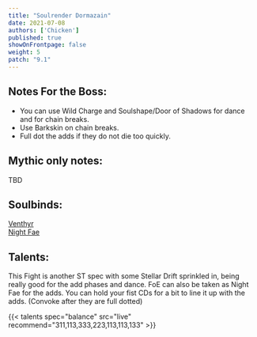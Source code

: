 ```yaml
---
title: "Soulrender Dormazain"
date: 2021-07-08
authors: ['Chicken']
published: true
showOnFrontpage: false
weight: 5
patch: "9.1"
---
```



## Notes For the Boss:
- You can use Wild Charge and Soulshape/Door of Shadows for dance and for chain breaks.
- Use Barkskin on chain breaks.
- Full dot the adds if they do not die too quickly.

## Mythic only notes:
TBD

## Soulbinds:
[Venthyr](https://ptr.wowhead.com/soulbind-calc/venthyr/theotar-the-mad-duke/druid/AwCW75YCFTUgACU1ygASBTWHACUy4gAiBTJJABUyPwA)
<br>[Night Fae](https://ptr.wowhead.com/soulbind-calc/night-fae/niya/druid)

## Talents:

This Fight is another ST spec with some Stellar Drift sprinkled in, being really good for the add phases and dance.
FoE can also be taken as Night Fae for the adds. You can hold your fist CDs for a bit to line it up with the adds. (Convoke after they are full dotted)

{{< talents spec="balance" src="live" recommend="311,113,333,223,113,113,133" >}}
